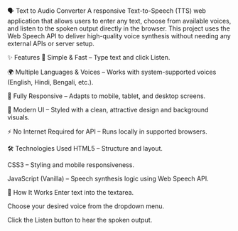 🗣️ Text to Audio Converter
A responsive Text-to-Speech (TTS) web application that allows users to enter any text, choose from available voices, and listen to the spoken output directly in the browser.
This project uses the Web Speech API to deliver high-quality voice synthesis without needing any external APIs or server setup.

✨ Features
🎯 Simple & Fast – Type text and click Listen.

🌍 Multiple Languages & Voices – Works with system-supported voices (English, Hindi, Bengali, etc.).

📱 Fully Responsive – Adapts to mobile, tablet, and desktop screens.

🎨 Modern UI – Styled with a clean, attractive design and background visuals.

⚡ No Internet Required for API – Runs locally in supported browsers.

🛠️ Technologies Used
HTML5 – Structure and layout.

CSS3 – Styling and mobile responsiveness.

JavaScript (Vanilla) – Speech synthesis logic using Web Speech API.

🚀 How It Works
Enter text into the textarea.

Choose your desired voice from the dropdown menu.

Click the Listen button to hear the spoken output.
